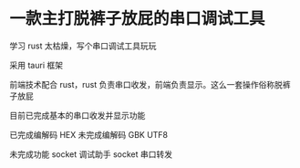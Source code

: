 # 一款主打脱裤子放屁的串口调试工具

学习 rust 太枯燥，写个串口调试工具玩玩

采用 tauri 框架

前端技术配合 rust，rust 负责串口收发，前端负责显示。这么一套操作俗称脱裤子放屁

目前已完成基本的串口收发并显示功能

已完成编解码
HEX
未完成编解码
GBK
UTF8

未完成功能
socket 调试助手
socket 串口转发
